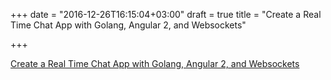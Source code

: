 +++
date = "2016-12-26T16:15:04+03:00"
draft = true
title = "Create a Real Time Chat App with Golang, Angular 2, and Websockets"

+++

<p><a href="https://www.thepolyglotdeveloper.com/2016/12/create-real-time-chat-app-golang-angular-2-websockets">Create a Real Time Chat App with Golang, Angular 2, and Websockets</a></p>
